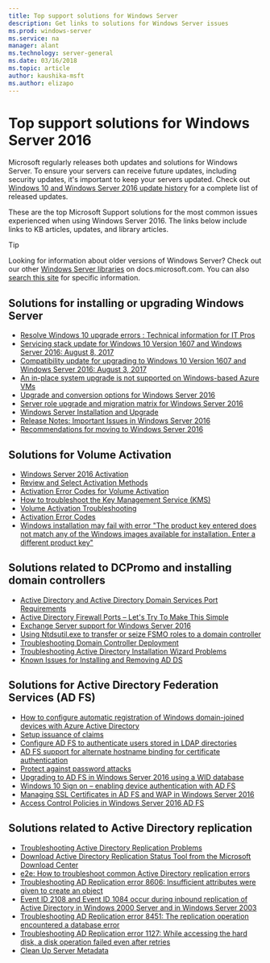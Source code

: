 ```yaml
---
title: Top support solutions for Windows Server
description: Get links to solutions for Windows Server issues
ms.prod: windows-server
ms.service: na
manager: alant
ms.technology: server-general
ms.date: 03/16/2018
ms.topic: article
author: kaushika-msft
ms.author: elizapo
---
```


# Top support solutions for Windows Server 2016

Microsoft regularly releases both updates and solutions for Windows Server. To ensure your servers can receive future updates, including security updates, it's important to keep your servers updated. Check out [Windows 10 and Windows Server 2016 update history](https://support.microsoft.com/help/4000825/windows-10-windows-server-2016-update-history) for a complete list of released updates.

These are the top Microsoft Support solutions for the most common issues experienced when using Windows Server 2016. The links below include links to KB articles, updates, and library articles.

>[!TIP]
> Looking for information about older versions of Windows Server? Check out our other [Windows Server libraries](/previous-versions/windows/) on docs.microsoft.com. You can also [search this site](https://docs.microsoft.com/search/index?search=Windows+Server&dataSource=previousVersions) for specific information.

## Solutions for installing or upgrading Windows Server

- [Resolve Windows 10 upgrade errors : Technical information for IT Pros](https://docs.microsoft.com/windows/deployment/upgrade/resolve-windows-10-upgrade-errors)
- [Servicing stack update for Windows 10 Version 1607 and Windows Server 2016: August 8, 2017](https://support.microsoft.com/help/4035631)
- [Compatibility update for upgrading to Windows 10 Version 1607 and Windows Server 2016: August 3, 2017](https://support.microsoft.com/help/4033524)
- [An in-place system upgrade is not supported on Windows-based Azure VMs](https://support.microsoft.com/help/4014997)
- [Upgrade and conversion options for Windows Server 2016](../get-started/supported-upgrade-paths.md)
- [Server role upgrade and migration matrix for Windows Server 2016](../get-started/server-role-upgradeability-table.md)
- [Windows Server Installation and Upgrade](../get-started/installation-and-upgrade.md)
- [Release Notes: Important Issues in Windows Server 2016](../get-started/windows-server-2016-ga-release-notes.md)
- [Recommendations for moving to Windows Server 2016](../get-started/recommendations-moving-to-server2016.md)

## Solutions for Volume Activation
- [Windows Server 2016 Activation](../get-started/server-2016-activation.md)
- [Review and Select Activation Methods](https://technet.microsoft.com/library/jj134256(ws.11).aspx)
- [Activation Error Codes for Volume Activation](https://technet.microsoft.com/library/dn502528.aspx)
- [How to troubleshoot the Key Management Service (KMS)](https://technet.microsoft.com/library/ee939272.aspx)
- [Volume Activation Troubleshooting](https://technet.microsoft.com/library/ff793439.aspx)
- [Activation Error Codes](https://technet.microsoft.com/library/ff793399.aspx)
- [Windows installation may fail with error "The product key entered does not match any of the Windows images available for installation. Enter a different product key"](https://support.microsoft.com/help/2796988/windows-8-or-windows-server-2012-installation-may-fail-with-error-mess)

## Solutions related to DCPromo and installing domain controllers
- [Active Directory and Active Directory Domain Services Port Requirements](https://technet.microsoft.com/library/dd772723(v=ws.10).aspx)
- [Active Directory Firewall Ports – Let's Try To Make This Simple](http://blogs.msmvps.com/acefekay/2011/11/01/active-directory-firewall-ports-let-s-try-to-make-this-simple/)
- [Exchange Server support for Windows Server 2016](https://technet.microsoft.com/library/ff728623(v=exchg.150).aspx)
- [Using Ntdsutil.exe to transfer or seize FSMO roles to a domain controller](https://support.microsoft.com/kb/255504)
- [Troubleshooting Domain Controller Deployment](../identity/ad-ds/deploy/troubleshooting-domain-controller-deployment.md)
- [Troubleshooting Active Directory Installation Wizard Problems](https://msdn.microsoft.com/library/bb727058.aspx)
- [Known Issues for Installing and Removing AD DS](https://technet.microsoft.com/library/cc754463(v=ws.10).aspx)

## Solutions for Active Directory Federation Services (AD FS)
- [How to configure automatic registration of Windows domain-joined devices with Azure Active Directory](/azure/active-directory/active-directory-conditional-access-automatic-device-registration-setup)
- [Setup issuance of claims](/azure/active-directory/device-management-hybrid-azuread-joined-devices-setup#step-2-setup-issuance-of-claims)
- [Configure AD FS to authenticate users stored in LDAP directories](../identity/ad-fs/operations/configure-ad-fs-to-authenticate-users-stored-in-ldap-directories.md)
- [AD FS support for alternate hostname binding for certificate authentication](../identity/ad-fs/operations/ad-fs-support-for-alternate-hostname-binding-for-certificate-authentication.md)
- [Protect against password attacks](https://blogs.technet.microsoft.com/tspring/2017/01/20/federated-to-microsoft-cloud-and-account-lockouts/)
- [Upgrading to AD FS in Windows Server 2016 using a WID database](../identity/ad-fs/deployment/upgrading-to-ad-fs-in-windows-server-2016.md)
- [Windows 10 Sign on – enabling device authentication with AD FS](../identity/ad-fs/operations/configure-device-based-conditional-access-on-premises.md)
- [Managing SSL Certificates in AD FS and WAP in Windows Server 2016](../identity/ad-fs/operations/manage-ssl-certificates-ad-fs-wap-2016.md)
- [Access Control Policies in Windows Server 2016 AD FS](../identity/ad-fs/operations/access-control-policies-in-ad-fs.md)

## Solutions related to Active Directory replication

- [Troubleshooting Active Directory Replication Problems](../identity/ad-ds/manage/troubleshoot/troubleshooting-active-directory-replication-problems.md)
- [Download Active Directory Replication Status Tool from the Microsoft Download Center](https://www.microsoft.com/en-in/download/details.aspx?id=30005)
- [e2e: How to troubleshoot common Active Directory replication errors](https://support.microsoft.com/kb/3108513)
- [Troubleshooting AD Replication error 8606: Insufficient attributes were given to create an object](https://support.microsoft.com/kb/2028495)
- [Event ID 2108 and Event ID 1084 occur during inbound replication of Active Directory in Windows 2000 Server and in Windows Server 2003](https://support.microsoft.com/kb/837932)
- [Troubleshooting AD Replication error 8451: The replication operation encountered a database error](https://support.microsoft.com/kb/2645996)
- [Troubleshooting AD Replication error 1127: While accessing the hard disk, a disk operation failed even after retries](https://support.microsoft.com/kb/2025726)
- [Clean Up Server Metadata](https://technet.microsoft.com/library/cc816907.aspx)